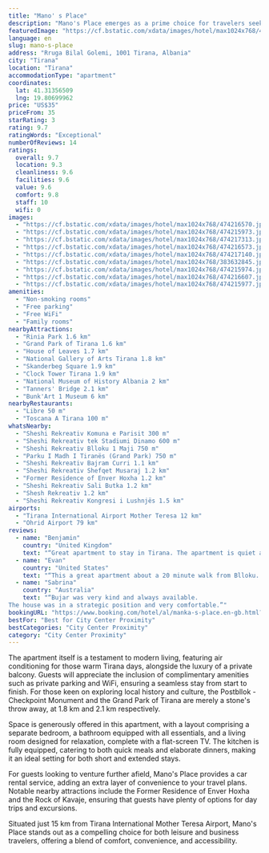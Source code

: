 ```yaml
---
title: "Mano' s Place"
description: "Mano's Place emerges as a prime choice for travelers seeking comfort and convenience in the heart of Tirana."
featuredImage: "https://cf.bstatic.com/xdata/images/hotel/max1024x768/474216570.jpg?k=c43778e331206c36b89d05ab903063f5420929da3fda119ac34b1802b7c9c32b&o=&hp=1"
language: en
slug: mano-s-place
address: "Rruga Bilal Golemi, 1001 Tirana, Albania"
city: "Tirana"
location: "Tirana"
accommodationType: "apartment"
coordinates:
  lat: 41.31356509
  lng: 19.80699962
price: "US$35"
priceFrom: 35
starRating: 3
rating: 9.7
ratingWords: "Exceptional"
numberOfReviews: 14
ratings:
  overall: 9.7
  location: 9.3
  cleanliness: 9.6
  facilities: 9.6
  value: 9.6
  comfort: 9.8
  staff: 10
  wifi: 0
images:
  - "https://cf.bstatic.com/xdata/images/hotel/max1024x768/474216570.jpg?k=c43778e331206c36b89d05ab903063f5420929da3fda119ac34b1802b7c9c32b&o=&hp=1"
  - "https://cf.bstatic.com/xdata/images/hotel/max1024x768/474215973.jpg?k=658dbc8382c16f3d706fb9f835c08f37aae28cf1b18eaeb65debca6b8edeccd1&o=&hp=1"
  - "https://cf.bstatic.com/xdata/images/hotel/max1024x768/474217313.jpg?k=24d48b215b449309f347b05cb07c1a72c880b8ec65b1686e1dc4fc936c877226&o=&hp=1"
  - "https://cf.bstatic.com/xdata/images/hotel/max1024x768/474216573.jpg?k=5463755ac2801b1d8e7dbbaf233428e178741865ed9f9210a3d515c290cbccd1&o=&hp=1"
  - "https://cf.bstatic.com/xdata/images/hotel/max1024x768/474217140.jpg?k=cbdd9728d70127fb424ab98ea6768a52d1f3e79c5d6e839321bf27a7164410bc&o=&hp=1"
  - "https://cf.bstatic.com/xdata/images/hotel/max1024x768/383632845.jpg?k=cc223087d071e07a6061bc4cd89d1479c3afc07e63b6811dafafb0f6816a4902&o=&hp=1"
  - "https://cf.bstatic.com/xdata/images/hotel/max1024x768/474215974.jpg?k=a184ac317f22900ed506a33b8d6fe02e826ba3ccb59c16f1d89c4195edfd3b6c&o=&hp=1"
  - "https://cf.bstatic.com/xdata/images/hotel/max1024x768/474216607.jpg?k=f926eed847fa4b268a89a113d2d2c7021de2544978873c7ccf8403347450599f&o=&hp=1"
  - "https://cf.bstatic.com/xdata/images/hotel/max1024x768/474215977.jpg?k=8eefe7ebcc5d1c3d5fa5321b7939ea0b0c288415e33839e5d5df1f9bf7554337&o=&hp=1"
amenities:
  - "Non-smoking rooms"
  - "Free parking"
  - "Free WiFi"
  - "Family rooms"
nearbyAttractions:
  - "Rinia Park 1.6 km"
  - "Grand Park of Tirana 1.6 km"
  - "House of Leaves 1.7 km"
  - "National Gallery of Arts Tirana 1.8 km"
  - "Skanderbeg Square 1.9 km"
  - "Clock Tower Tirana 1.9 km"
  - "National Museum of History Albania 2 km"
  - "Tanners' Bridge 2.1 km"
  - "Bunk'Art 1 Museum 6 km"
nearbyRestaurants:
  - "Libre 50 m"
  - "Toscana A Tirana 100 m"
whatsNearby:
  - "Sheshi Rekreativ Komuna e Parisit 300 m"
  - "Sheshi Rekreativ tek Stadiumi Dinamo 600 m"
  - "Sheshi Rekreativ Blloku 1 Maji 750 m"
  - "Parku I Madh I Tiranës (Grand Park) 750 m"
  - "Sheshi Rekreativ Bajram Curri 1.1 km"
  - "Sheshi Rekreativ Shefqet Musaraj 1.2 km"
  - "Former Residence of Enver Hoxha 1.2 km"
  - "Sheshi Rekreativ Sali Butka 1.2 km"
  - "Shesh Rekreativ 1.2 km"
  - "Sheshi Rekreativ Kongresi i Lushnjës 1.5 km"
airports:
  - "Tirana International Airport Mother Teresa 12 km"
  - "Ohrid Airport 79 km"
reviews:
  - name: "Benjamin"
    country: "United Kingdom"
    text: "“Great apartment to stay in Tirana. The apartment is quiet and has everything you need and is in a good location, near to shops and restaurants. Central Tirana is not too far away. The host was very helpful and accommodating and was easy to...”"
  - name: "Evan"
    country: "United States"
    text: "“This a great apartment about a 20 minute walk from Blloku. It's super big with everything you need. The apartment was very clean. You have a big bedroom, full kitchen, big living room, bathroom with laundry, great WIFI, and a big balcony. The host...”"
  - name: "Sabrina"
    country: "Australia"
    text: "“Bujar was very kind and always available.
The house was in a strategic position and very comfortable.”"
bookingURL: "https://www.booking.com/hotel/al/manka-s-place.en-gb.html?aid=8035640"
bestFor: "Best for City Center Proximity"
bestCategories: "City Center Proximity"
category: "City Center Proximity"
---
```


The apartment itself is a testament to modern living, featuring air conditioning for those warm Tirana days, alongside the luxury of a private balcony. Guests will appreciate the inclusion of complimentary amenities such as private parking and WiFi, ensuring a seamless stay from start to finish. For those keen on exploring local history and culture, the Postbllok - Checkpoint Monument and the Grand Park of Tirana are merely a stone's throw away, at 1.8 km and 2.1 km respectively.

Space is generously offered in this apartment, with a layout comprising a separate bedroom, a bathroom equipped with all essentials, and a living room designed for relaxation, complete with a flat-screen TV. The kitchen is fully equipped, catering to both quick meals and elaborate dinners, making it an ideal setting for both short and extended stays.

For guests looking to venture further afield, Mano's Place provides a car rental service, adding an extra layer of convenience to your travel plans. Notable nearby attractions include the Former Residence of Enver Hoxha and the Rock of Kavaje, ensuring that guests have plenty of options for day trips and excursions.

Situated just 15 km from Tirana International Mother Teresa Airport, Mano's Place stands out as a compelling choice for both leisure and business travelers, offering a blend of comfort, convenience, and accessibility.